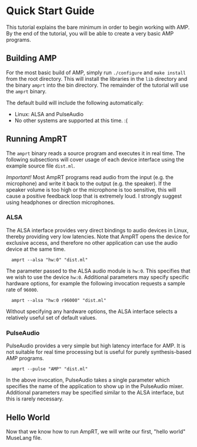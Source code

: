 Quick Start Guide
=================

This tutorial explains the bare minimum in order to begin working with AMP. By
the end of the tutorial, you will be able to create a very basic AMP programs.

## Building AMP

For the most basic build of AMP, simply run `./configure` and `make install`
from the root directory. This will install the libraries in the `lib`
directory and the binary `amprt` into the bin directory. The remainder of the
tutorial will use the `amprt` binary.

The default build will include the following automatically:

  * Linux: ALSA and PulseAudio
  * No other systems are supported at this time. :(

## Running AmpRT

The `amprt` binary reads a source program and executes it in real time. The
following subsections will cover usage of each device interface using the
example source file `dist.ml`.

*Important!* Most AmpRT programs read audio from the input (e.g. the
microphone) and write it back to the output (e.g. the speaker). If the speaker
volume is too high or the microphone is too sensitive, this will cause a
positive feedback loop that is extremely loud. I strongly suggest using
headphones or direction microphones.

### ALSA

The ALSA interface provides very direct bindings to audio devices in Linux,
thereby providing very low latencies. Note that AmpRT opens the device for
exclusive access, and therefore no other application can use the audio device
at the same time.

	  amprt --alsa "hw:0" "dist.ml"

The parameter passed to the ALSA audio module is `hw:0`. This specifies that
we wish to use the device `hw:0`. Additional parameters may specify specific
hardware options, for example the following invocation requests a sample rate
of `96000`.

	  amprt --alsa "hw:0 r96000" "dist.ml"

Without specifying any hardware options, the ALSA interface selects a
relatively useful set of default values.

### PulseAudio

PulseAudio provides a very simple but high latency interface for AMP. It is
not suitable for real time processing but is useful for purely synthesis-based
AMP programs.

	  amprt --pulse "AMP" "dist.ml"

In the above invocation, PulseAudio takes a single parameter which specifies
the name of the application to show up in the PulseAudio mixer. Additional
parameters may be specified similar to the ALSA interface, but this is rarely
necessary.

## Hello World

Now that we know how to run AmpRT, we will write our first, "hello world"
MuseLang file.
